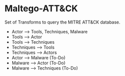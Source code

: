 # Maltego-ATT&CK

Set of Transforms to query the MITRE ATT&CK database.

- Actor --> Tools, Techniques, Malware
- Tools --> Actor
- Tools --> Techniques
- Techniques --> Tools
- Techniques --> Actors
- Actor --> Malware (To-Do)
- Malware --> Actor (To-Do)
- Malware --> Techniques (To-Do)

